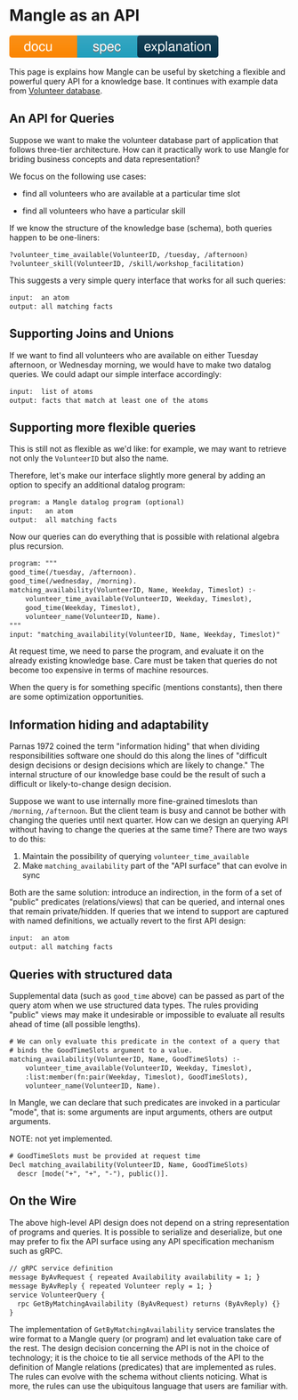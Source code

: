 # Mangle as an API

![docu badge spec explanation](docu_spec_explanation.svg)

This page is explains how Mangle can be useful by sketching a flexible and
powerful query API for a knowledge base. It continues with example data from
[Volunteer database](example_volunteer_db.md).

## An API for Queries

Suppose we want to make the volunteer database part of application that follows
three-tier architecture. How can it practically work to use Mangle for
briding business concepts and data representation?

We focus on the following use cases:

*   find all volunteers who are available at a particular time slot

*   find all volunteers who have a particular skill

If we know the structure of the knowledge base (schema), both queries happen to
be one-liners:

```
?volunteer_time_available(VolunteerID, /tuesday, /afternoon)
?volunteer_skill(VolunteerID, /skill/workshop_facilitation)
```

This suggests a very simple query interface that works for all such queries:

```
input:  an atom
output: all matching facts
```

## Supporting Joins and Unions

If we want to find all volunteers who are available on either Tuesday afternoon,
or Wednesday morning, we would have to make two datalog queries. We could adapt
our simple interface accordingly:

```
input:  list of atoms
output: facts that match at least one of the atoms
```

## Supporting more flexible queries

This is still not as flexible as we'd like: for example, we may want to
retrieve not only the `VolunteerID` but also the name.

Therefore, let's make our interface slightly more general by adding 
an option to specify an additional datalog program:

```
program: a Mangle datalog program (optional)
input:   an atom
output:  all matching facts
```

Now our queries can do everything that is possible with relational algebra
plus recursion.

```
program: """
good_time(/tuesday, /afternoon).
good_time(/wednesday, /morning).
matching_availability(VolunteerID, Name, Weekday, Timeslot) :-
    volunteer_time_available(VolunteerID, Weekday, Timeslot),
    good_time(Weekday, Timeslot),
    volunteer_name(VolunteerID, Name).
"""
input: "matching_availability(VolunteerID, Name, Weekday, Timeslot)"
```

At request time, we need to parse the program, and evaluate it on the already
existing knowledge base. Care must be taken that queries do not become too
expensive in terms of machine resources.

When the query is for something specific (mentions constants), then there are
some optimization opportunities.

## Information hiding and adaptability

Parnas 1972 coined the term "information hiding" that when dividing responsibilities
software one should do this along the lines of "difficult design decisions or design
decisions which are likely to change." The internal structure of our knowledge
base could be the result of such a difficult or likely-to-change design decision.

Suppose we want to use internally more fine-grained timeslots than `/morning`,
`/afternoon`. But the client team is busy and cannot be bother with
changing the queries until next quarter. How can we design an querying API
without having to change the queries at the same time? There are two ways to do this:

1. Maintain the possibility of querying `volunteer_time_available`
1. Make `matching_availability` part of the "API surface" that can evolve
in sync

Both are the same solution: introduce an indirection, in the form of a set
of "public" predicates (relations/views) that can be queried, and internal
ones that remain private/hidden. If queries that we intend to support are
captured with named definitions, we actually revert to the first API design:

```
input:  an atom
output: all matching facts
```

## Queries with structured data

Supplemental data (such as `good_time` above) can be passed as part of 
the query atom when we use structured data types. The rules providing
"public" views may make it undesirable or impossible to evaluate all
results ahead of time (all possible lengths).

```
# We can only evaluate this predicate in the context of a query that
# binds the GoodTimeSlots argument to a value.
matching_availability(VolunteerID, Name, GoodTimeSlots) :-
    volunteer_time_available(VolunteerID, Weekday, Timeslot),
    :list:member(fn:pair(Weekday, Timeslot), GoodTimeSlots),
    volunteer_name(VolunteerID, Name).
```

In Mangle, we can declare that such predicates are invoked in a particular
"mode", that is: some arguments are input arguments, others are output
arguments.

NOTE: not yet implemented.

```
# GoodTimeSlots must be provided at request time
Decl matching_availability(VolunteerID, Name, GoodTimeSlots)
  descr [mode("+", "+", "-"), public()].
```

## On the Wire

The above high-level API design does not depend on a string representation
of programs and queries. It is possible to serialize and deserialize,
but one may prefer to fix the API surface using any API specification mechanism
such as gRPC.

```
// gRPC service definition
message ByAvRequest { repeated Availability availability = 1; }
message ByAvReply { repeated Volunteer reply = 1; }
service VolunteerQuery {
  rpc GetByMatchingAvailability (ByAvRequest) returns (ByAvReply) {}
}
```

The implementation of `GetByMatchingAvailability` service translates
the wire format to a Mangle query (or program) and let evaluation take care
of the rest. The design decision concerning the API is not in the choice of
technology; it is the choice to tie all service methods of the API to
the definition of Mangle relations (predicates) that are implemented as
rules. The rules can evolve with the schema without clients noticing.
What is more, the rules can use the ubiquitous language that users
are familiar with.
